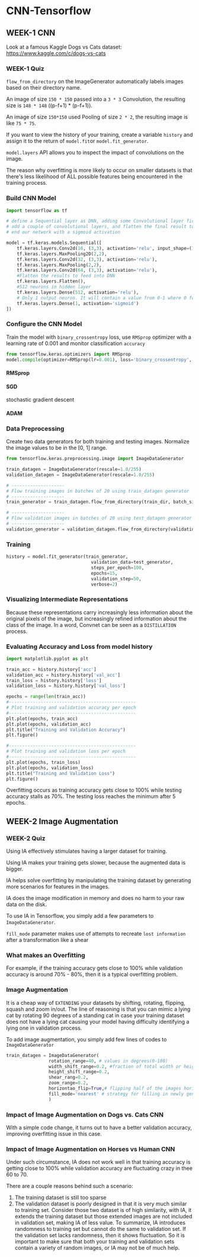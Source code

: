 # CNN-Tensorflow



## WEEK-1 CNN

Look at a famous Kaggle Dogs vs Cats dataset: https://www.kaggle.com/c/dogs-vs-cats

### WEEK-1 Quiz

`flow_from_directory` on the ImageGenerator automatically labels images based on their directory name.

An image of size `150 * 150` passed into a `3 * 3` Convolution, the resulting size is `148 * 148` ((p-f+1) * (p-f+1)).

An image of size `150*150` used Pooling of size `2 * 2`, the resulting image is like `75 * 75`. 

If you want to view the history of your training, create a variable `history` and assign it to the return of `model.fit`or `model.fit_generator`.

`model.layers` API allows you to inspect the impact of convolutions on the image.

The reason why overfitting is more likely to occur on smaller datasets is that there's less likelihood of ALL possible features being encountered in the training process.


### Build CNN Model

```python
import tensorflow as tf

# define a Sequential layer as DNN, adding some Convolutional layer first with input_shape 150*150
# add a couple of convolutional layers, and flatten the final result to feed into the densely connected layers
# end our network with a sigmoid activation

model = tf.keras.models.Sequential([
    tf.keras.layers.Conv2d(16, (3,3), activation='relu', input_shape=(150,150,3)), 
    tf.keras.layers.MaxPooling2D(2,2),
    tf.keras.layers.Conv2d(32, (3,3), activation='relu'),
    tf.keras.layers.MaxPooling(2,2),
    tf.keras.layers.Conv2d(64, (3,3), activation='relu'),
    #Flatten the results to feed into DNN
    tf.keras.layers.Flatten(),
    #512 neurons in hidden layer
    tf.keras.layers.Dense(512, activation='relu'),
    # Only 1 output neuron. It will contain a value from 0-1 where 0 for 1 class ('cats') and 1 for the other ('dogs')
    tf.keras.layers.Dense(1, activation='sigmoid')
])
```

### Configure the CNN Model
Train the model with `binary_crossentropy` loss, use `RMSprop` optimizer with a learning rate of 0.001 and monitor classification `accuracy`

```python
from tensorflow.keras.optimizers import RMSprop
model.compile(optimizer=RMSprop(lr=0.001), loss='binary_crossentropy', metrics=['acc'] )
``` 

#### RMSprop
#### SGD
stochastic gradient descent
#### ADAM

 
### Data Preprocessing
Create two data generators for both training and testing images. Normalize the image values to be in the [0, 1] range.

```python
from tensorflow.keras.preprocessing.image import ImageDataGenerator

train_datagen = ImageDataGenerator(rescale=1.0/255)
validation_datagen = ImageDataGenerator(rescale=1.0/255)

# --------------------
# Flow training images in batches of 20 using train_datagen generator
# --------------------
train_generator = train_datagen.flow_from_directory(train_dir, batch_size=20, class_mode='binary', target_size=(150,150))

# --------------------
# Flow validation images in batches of 20 using test_datagen generator
# --------------------
validation_generator = validation_datagen.flow_from_directory(validation_dir, batch_size=20, class_mode='binary', target_size=(150,150))
```

### Training

```python
history = model.fit_generator(train_generator, 
                                validation_data=test_generator, 
                                steps_per_epoch=100, 
                                epochs=15, 
                                validation_step=50, 
                                verbose=2)
```

### Visualizing Intermediate Representations

Because these representations carry increasingly less information about the original pixels of the image, 
but increasingly refined information about the class of the image. In a word, Convnet can be seen as a `DISTILLATION` process.
 
### Evaluating Accuracy and Loss from model history
```python
import matplotlib.pyplot as plt

train_acc = history.history['acc']
validation_acc = history.history['val_acc']
train_loss = history.history['loss']
validation_loss = history.history['val_loss']

epochs = range(len(train_acc))
#------------------------------------------------
# Plot training and validation accuracy per epoch
#------------------------------------------------
plt.plot(epochs, train_acc)
plt.plot(epochs, validation_acc)
plt.title("Training and Validation Accuracy")
plt.figure()

#------------------------------------------------
# Plot training and validation loss per epoch
#------------------------------------------------
plt.plot(epochs, train_loss)
plt.plot(epochs, validation_loss)
plt.title("Training and Validation Loss")
plt.figure()
```
Overfitting occurs as training accuracy gets close to 100% while testing accuracy stalls as 70%. The testing loss reaches the minimum after 5 epochs. 

## WEEK-2 Image Augmentation 

### WEEK-2 Quiz

Using IA effectively stimulates having a larger dataset for training.

Using IA makes your training gets slower, because the augmented data is bigger.

IA helps solve overfitting by manipulating the training dataset by generating more scenarios for features in the images.

IA does the image modification in memory and does no harm to your raw data on the disk. 

To use IA in Tensorflow, you simply add a few parameters to `ImageDataGenerator`.

`fill_mode` parameter makes use of attempts to recreate `lost information` after a transformation like a shear  



### What makes an Overfitting

For example, if the training accuracy gets close to 100% while validation accuracy is around 70% - 80%, then it is a typical overfitting problem. 

 
### Image Augmentation

It is a cheap way of `EXTENDING` your datasets by shifting, rotating, flipping, squash and zoom in/out. The line of reasoning is that you can mimic a lying cat by rotating 90 degrees of a standing cat in case 
your training dataset does not have a lying cat causing your model having difficulty identifying a lying one in validation process.


To add image augmentation, you simply add few lines of codes to `ImageDataGenerator`
```python
train_datagen = ImageDataGenerator(
                rotation_range=40, # values in degrees(0-180)
                width_shift_range=0.2, #fraction of total width or height within which to randomly shift
                height_shift_range=0.2,
                shear_rang=0.2,
                zoom_range=0.2,
                horizontao_flip=True,# flipping half of the images horizontally
                fill_mode='nearest' # strategy for filling in newly generated pixels most likely after rotation or shifting
                ) 
```

### Impact of Image Augmentation on Dogs vs. Cats CNN

With a simple code change, it turns out to have a better validation accuracy, improving overfitting issue in this case. 

### Impact of Image Augmentation on Horses vs Human CNN

Under such circumstance, IA does not work well in that training accuracy is getting close to 100% while validation accuracy are fluctuating crazy in thee 60 to 70.

There are a couple reasons behind such a scenario:
1. The training dataset is still too sparse 
2. The validation dataset is poorly designed in that it is very much similar to training set. Consider those two dataset is of high similarity, with IA, it extends the training dataset but those 
extended images are not included in validation set, making IA of less value. To summarize, IA introduces randomness to training set but cannot do the same to validation set. 
If the validation set lacks randomness, then it shows fluctuation. So it is important to make sure that both your training and validation sets contain a variety of random images, or IA may not be of much help.   

  